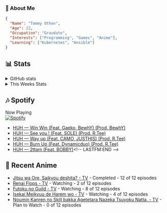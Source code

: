 ### 👋 About Me
```json
{
  "Name": "Tommy Othen",
  "Age": 22,
  "Occupation": "Graudate",
  "Interests": ["Programming", "Games", "Anime"],
  "Learning": ["Kubernetes", "Ansible"]
}
```

## 📊 Stats
<details>
  <summary>GitHub stats</summary>
  <a href="https://github.com/anuraghazra/github-readme-stats">
    <img src="https://github-readme-stats.vercel.app/api?username=tommyothen&show_icons=true&count_private=true&hide=prs,issues">
  </a>
</details>

<details>
  <summary>This Weeks Stats</summary>
  <a href="https://github.com/anuraghazra/github-readme-stats">
    <img src="https://github-readme-stats.vercel.app/api/wakatime?username=tommyothen&cache_seconds=1800&custom_title=Top%20Languages">
  </a>
</details>

## 🎶 Spotify
Now Playing\
[![Spotify](https://novatorem-dasushiasian.vercel.app/api/spotify)](https://open.spotify.com/user/g90805640970)
<!-- LASTFM:START -->
* [HUH — Win Win &lpar;Feat. Gaeko, BewhY&rpar; &lpar;Prod. BewhY&rpar;](https://www.last.fm/music/HUH/_/Win+Win+&lpar;Feat.+Gaeko,+BewhY&rpar;+&lpar;Prod.+BewhY&rpar;)
* [HUH — See you ! &lpar;Feat. SOLE&rpar; &lpar;Prod. R.Tee&rpar;](https://www.last.fm/music/HUH/_/See+you+!+&lpar;Feat.+SOLE&rpar;+&lpar;Prod.+R.Tee&rpar;)
* [HUH — Way up &lpar;Feat. CAMO, JUSTHIS&rpar; &lpar;Prod. R.Tee&rpar;](https://www.last.fm/music/HUH/_/Way+up+&lpar;Feat.+CAMO,+JUSTHIS&rpar;+&lpar;Prod.+R.Tee&rpar;)
* [HUH — Burn Up &lpar;Feat. Dynamicduo&rpar; &lpar;Prod. R.Tee&rpar;](https://www.last.fm/music/HUH/_/Burn+Up+&lpar;Feat.+Dynamicduo&rpar;+&lpar;Prod.+R.Tee&rpar;)
* [HUH — 2ttam &lpar;Feat. BOBBY&rpar;](https://www.last.fm/music/HUH/_/2ttam+&lpar;Feat.+BOBBY&rpar;)<!-- LASTFM:END -->

## 🗻 Recent Anime
<!-- ANIME-LIST:START -->
* [Jitsu wa Ore, Saikyou deshita? - TV](https://myanimelist.net/anime/52969/Jitsu_wa_Ore_Saikyou_deshita) - Completed - 12 of 12 episodes
* [Renai Flops - TV](https://myanimelist.net/anime/51403/Renai_Flops) - Watching - 2 of 12 episodes
* [Futoku no Guild - TV](https://myanimelist.net/anime/51212/Futoku_no_Guild) - Watching - 8 of 12 episodes
* [Isekai Meikyuu de Harem wo - TV](https://myanimelist.net/anime/44524/Isekai_Meikyuu_de_Harem_wo) - Watching - 4 of 12 episodes
* [Noumin Kanren no Skill bakka Agetetara Nazeka Tsuyoku Natta. - TV](https://myanimelist.net/anime/51128/Noumin_Kanren_no_Skill_bakka_Agetetara_Nazeka_Tsuyoku_Natta) - Plan to Watch - 0 of 12 episodes<!-- ANIME-LIST:END -->
